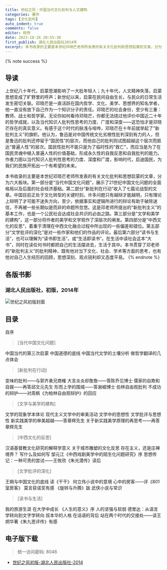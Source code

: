 ```yaml
---
title: 世纪之风：中国当代文化批判与人文建构
categories: 著作
tags: [文化批判]
auto_indent: true
comments: false
editor: 皎然
date: 2023-10-26 20:55:38
first_publish: 湖北人民出版社2014年
excerpt: 本书收录的主要是本世纪邓晓芒老师所发表的有关文化批判和思想启蒙的文章，分为六大板块。第一部分是“当代中国文化问题”，展示了21世纪中国文化问题的全面格局以及后面的社会经济基础。第二部分“新批判在行动”收入了七篇论战型的文章。中国目前正处于文化转型的关键时刻，许多问题只有越辩才能越明，只有理论上辩明了才可能不迷失方向，至少，依据事实和逻辑所进行的辩论有助于破除迷信，不再被一些长期似是而非的命题所忽悠。这是邓老师所提出的“新批判主义”的基本工作，也是一个公民社会达成社会共识的必由之路。第三部分是“文学和美学的建构”，这一部分将作者的美学和文学观作了深层次的阐发。第四部分是“中西文化的反思”，着重于清理在中西文化融合过程中所出现的一些偏差和错位。第五部分“文学批评的深化”是对一些作家和他们的作品的评论。最后第六部分“读书与生活”，也可以理解为“读书即生活”，或“生活即读书”。在生活中读社会这本“大书”，同时在读任何书时都把自己的生活摆进去，生活于其中。本书贯穿了邓老师的“新批判主义”的批判精神，既有他对当下文化、社会、学术等方面的思考，也有他对自己人生经历的回顾，思想深刻、观点锐利却又态度平易。
---
```

{% note success %}
## 导读
上世纪八十年代，启蒙思潮影响了一大批年轻人；九十年代，人文精神失落，启蒙思想变成了旷野里的呼声；新世纪以来，启蒙在民间自由生长，与民众的日常生活发生密切关联。邓晓芒是一直活跃在国内哲学、文化、美学、思想界的知名学者，他一直没有放下自己作为一个知识分子的责任。邓晓芒的社会身份，至少有三重：教师、战士和哲学家。无论你如何看待邓晓芒，你都无法绕过他评价中国近二十年的哲学成就，以及当代知识人批判性思考的力度、广度和深度——这恐怕才是邓晓芒存在的真实意义。有感于这个时代的肤浅与喧哗，邓晓芒在十年前就举起了“新批判主义”的旗帜。他认为，鲁迅是对中国传统文化劣根性批判深刻有力的人，但是鲁迅的批判还停留于“国民性”的层次，而他自己的批判则试图超越这个层次而抵达“普遍人性”的层次。国民性批判不能只是为了临时性的“救亡”，而应当是为了在国民灵魂中植入普遍人性的价值基础，形成永久性的自我反思和自我批判的能力。作者力图以当代知识人批判性思考的力度、深度和广度，影响时代，启迪国民，为我们的民族开拓出一个有希望的未来。

本书收录的主要是本世纪邓晓芒老师所发表的有关文化批判和思想启蒙的文章，分为六大板块。第一部分是“当代中国文化问题”，展示了21世纪中国文化问题的全面格局以及后面的社会经济基础。第二部分“新批判在行动”收入了七篇论战型的文章。中国目前正处于文化转型的关键时刻，许多问题只有越辩才能越明，只有理论上辩明了才可能不迷失方向，至少，依据事实和逻辑所进行的辩论有助于破除迷信，不再被一些长期似是而非的命题所忽悠。这是邓老师所提出的“新批判主义”的基本工作，也是一个公民社会达成社会共识的必由之路。第三部分是“文学和美学的建构”，这一部分将作者的美学和文学观作了深层次的阐发。第四部分是“中西文化的反思”，着重于清理在中西文化融合过程中所出现的一些偏差和错位。第五部分“文学批评的深化”是对一些作家和他们的作品的评论。最后第六部分“读书与生活”，也可以理解为“读书即生活”，或“生活即读书”。在生活中读社会这本“大书”，同时在读任何书时都把自己的生活摆进去，生活于其中。本书贯穿了邓老师的“新批判主义”的批判精神，既有他对当下文化、社会、学术等方面的思考，也有他对自己人生经历的回顾，思想深刻、观点锐利却又态度平易。
{% endnote %}
## 各版书影
### 湖北人民出版社，初版，2014年
![世纪之风初版封面](/images/世纪之风初版封面.png)

## 目录
自序
> [当代中国文化问题]

中国当代的第三次启蒙
中国道德的底线
中国当代文学的土壤分析
做哲学翻译的几点体会
> [新批判在行动]

变味的批判——与郭齐勇兄商榷
大言炎炎却詹詹——答陈乔见博士
儒家的自欺和自娱——再答邱文元先生
形而上学的围城——答谢崛博士
伯林自由观批判
不成功的辩护——对周枫《为柏林自由观辩护》的回应
> [文学与美学的建构]

文学的现象学本体论
现代主义文学中的审美活动
文学中的思想性
文学批评与思想性
新实践美学的审美超越——答章辉先生
关于新实践美学原理的再思考——再答章辉先生
> [中西文化的反思]

汉语基督教文化研究的解释学意义
关于城市雕塑的文化反思
存在主义，还是庄禅境界？
写什么及如何写
邹元江《中西戏剧美学中的陌生化问题研究》序
思想传记：一种可贵的尝试——王攸欣《朱光潜传》读后
> [文学批评的深化]

王朔与中国文化的底线
读《干干》
何立伟小说中的意境
心中的房客——评《801室房客》
莫言获诺奖有感
《旋转与升腾》跋
武侠小说与常识
> [读书与生活]

我的旅游生涯
在大学中成长
《人生的意义》序
人的坚强与软弱
德里达：从语言学转向到文字学转向
叔本华的人格
在话语的背后
站在两个时代的交接处——读王炯华著《朱九思评传》有感
## 电子版下载
> 统一访问密码: 8046

- [世纪之风初版-湖北人民出版社-2014](https://url92.ctfile.com/f/21466692-964064220-ea77fe?p=8046)
